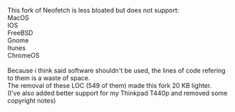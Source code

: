 This fork of Neofetch is less bloated but does not support:<br>
MacOS<br>
IOS<br>
FreeBSD<br>
Gnome<br>
Itunes<br>
ChromeOS<br>
<br>
Because i think said software shouldn't be used, the lines of code refering to them is a waste of space.<br>
The removal of these LOC (549 of them) made this fork 20 KB lighter.<br>
(I've also added better support for my Thinkpad T440p and removed some copyright notes)

